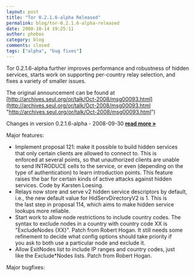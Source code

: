 ```yaml
---
layout: post
title: "Tor 0.2.1.6-alpha Released"
permalink: blog/tor-0.2.1.6-alpha-released
date: 2008-10-14 19:25:11
author: phobos
category: blog
comments: closed
tags: ["alpha", "bug fixes"]
---
```


Tor 0.2.1.6-alpha further improves performance and robustness of hidden  
 services, starts work on supporting per-country relay selection, and  
 fixes a variety of smaller issues.

The original announcement can be found at  
 [http://archives.seul.org/or/talk/Oct-2008/msg00093.html](http://archives.seul.org/or/talk/Oct-2008/msg00093.html "http://archives.seul.org/or/talk/Oct-2008/msg00093.html")

Changes in version 0.2.1.6-alpha - 2008-09-30 [**read more »**](https://blog.torproject.org/blog/tor-0.2.1.6-alpha-released)

Major features:

-   Implement proposal 121: make it possible to build hidden services  
     that only certain clients are allowed to connect to. This is  
     enforced at several points, so that unauthorized clients are unable  
     to send INTRODUCE cells to the service, or even (depending on the  
     type of authentication) to learn introduction points. This feature  
     raises the bar for certain kinds of active attacks against hidden  
     services. Code by Karsten Loesing.
-   Relays now store and serve v2 hidden service descriptors by default,  
     i.e., the new default value for HidServDirectoryV2 is 1. This is  
     the last step in proposal 114, which aims to make hidden service  
     lookups more reliable.
-   Start work to allow node restrictions to include country codes. The  
     syntax to exclude nodes in a country with country code XX is  
     "ExcludeNodes {XX}". Patch from Robert Hogan. It still needs some  
     refinement to decide what config options should take priority if  
     you ask to both use a particular node and exclude it.
-   Allow ExitNodes list to include IP ranges and country codes, just  
     like the Exclude\*Nodes lists. Patch from Robert Hogan.

Major bugfixes:  

